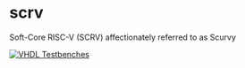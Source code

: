 # scrv
Soft-Core RISC-V (SCRV) affectionately referred to as Scurvy

[![VHDL Testbenches](https://github.com/sweeneyal/scrv/actions/workflows/scrv_tests.yml/badge.svg)](https://github.com/sweeneyal/scrv/actions/workflows/scrv_tests.yml)